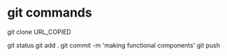 # git commands

git clone URL_COPIED

git status
git add .
git commit -m 'making functional components'
git push
